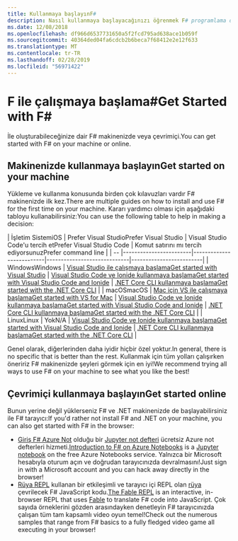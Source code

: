 ```yaml
---
title: Kullanmaya başlayınF#
description: Nasıl kullanmaya başlayacağınızı öğrenmek F# programlama dilidir.
ms.date: 12/08/2018
ms.openlocfilehash: df966d6537731650a5f2fcd795ad638ace1b059f
ms.sourcegitcommit: 40364ded04fa6cdcb2b6beca7f68412e2e12f633
ms.translationtype: MT
ms.contentlocale: tr-TR
ms.lasthandoff: 02/28/2019
ms.locfileid: "56971422"
---
```

# <a name="get-started-with-f"></a><span data-ttu-id="3f139-103">F ile çalışmaya başlama\#</span><span class="sxs-lookup"><span data-stu-id="3f139-103">Get Started with F\#</span></span>

<span data-ttu-id="3f139-104">İle oluşturabileceğinize dair F# makinenizde veya çevrimiçi.</span><span class="sxs-lookup"><span data-stu-id="3f139-104">You can get started with F# on your machine or online.</span></span>

## <a name="get-started-on-your-machine"></a><span data-ttu-id="3f139-105">Makinenizde kullanmaya başlayın</span><span class="sxs-lookup"><span data-stu-id="3f139-105">Get started on your machine</span></span>

<span data-ttu-id="3f139-106">Yükleme ve kullanma konusunda birden çok kılavuzları vardır F# makinenizde ilk kez.</span><span class="sxs-lookup"><span data-stu-id="3f139-106">There are multiple guides on how to install and use F# for the first time on your machine.</span></span>  <span data-ttu-id="3f139-107">Kararı yardımcı olması için aşağıdaki tabloyu kullanabilirsiniz:</span><span class="sxs-lookup"><span data-stu-id="3f139-107">You can use the following table to help in making a decision:</span></span>

| <span data-ttu-id="3f139-108">İşletim Sistemi</span><span class="sxs-lookup"><span data-stu-id="3f139-108">OS</span></span> | <span data-ttu-id="3f139-109">Prefer Visual Studio</span><span class="sxs-lookup"><span data-stu-id="3f139-109">Prefer Visual Studio</span></span> | <span data-ttu-id="3f139-110">Visual Studio Code'u tercih et</span><span class="sxs-lookup"><span data-stu-id="3f139-110">Prefer Visual Studio Code</span></span> | <span data-ttu-id="3f139-111">Komut satırını mı tercih ediyorsunuz</span><span class="sxs-lookup"><span data-stu-id="3f139-111">Prefer command line</span></span> |
| -- |------------------------|--------------------------|-----------------------------|-------------------------|
| <span data-ttu-id="3f139-112">Windows</span><span class="sxs-lookup"><span data-stu-id="3f139-112">Windows</span></span> | [<span data-ttu-id="3f139-113">Visual Studio ile çalışmaya başlama</span><span class="sxs-lookup"><span data-stu-id="3f139-113">Get started with Visual Studio</span></span>](get-started-visual-studio.md) | [<span data-ttu-id="3f139-114">Visual Studio Code ve Ionide kullanmaya başlama</span><span class="sxs-lookup"><span data-stu-id="3f139-114">Get started with Visual Studio Code and Ionide</span></span>](get-started-vscode.md) | [<span data-ttu-id="3f139-115">.NET Core CLI kullanmaya başlama</span><span class="sxs-lookup"><span data-stu-id="3f139-115">Get started with the .NET Core CLI</span></span>](get-started-command-line.md) |
| <span data-ttu-id="3f139-116">macOS</span><span class="sxs-lookup"><span data-stu-id="3f139-116">macOS</span></span> | [<span data-ttu-id="3f139-117">Mac için VS ile çalışmaya başlama</span><span class="sxs-lookup"><span data-stu-id="3f139-117">Get started with VS for Mac</span></span>](get-started-with-visual-studio-for-mac.md) | [<span data-ttu-id="3f139-118">Visual Studio Code ve Ionide kullanmaya başlama</span><span class="sxs-lookup"><span data-stu-id="3f139-118">Get started with Visual Studio Code and Ionide</span></span>](get-started-vscode.md) | [<span data-ttu-id="3f139-119">.NET Core CLI kullanmaya başlama</span><span class="sxs-lookup"><span data-stu-id="3f139-119">Get started with the .NET Core CLI</span></span>](get-started-command-line.md) |
| <span data-ttu-id="3f139-120">Linux</span><span class="sxs-lookup"><span data-stu-id="3f139-120">Linux</span></span> | <span data-ttu-id="3f139-121">Yok</span><span class="sxs-lookup"><span data-stu-id="3f139-121">N/A</span></span> | [<span data-ttu-id="3f139-122">Visual Studio Code ve Ionide kullanmaya başlama</span><span class="sxs-lookup"><span data-stu-id="3f139-122">Get started with Visual Studio Code and Ionide</span></span>](get-started-vscode.md) | [<span data-ttu-id="3f139-123">.NET Core CLI kullanmaya başlama</span><span class="sxs-lookup"><span data-stu-id="3f139-123">Get started with the .NET Core CLI</span></span>](get-started-command-line.md) |

<span data-ttu-id="3f139-124">Genel olarak, diğerlerinden daha iyidir hiçbir özel yoktur.</span><span class="sxs-lookup"><span data-stu-id="3f139-124">In general, there is no specific that is better than the rest.</span></span> <span data-ttu-id="3f139-125">Kullanmak için tüm yolları çalışırken öneririz F# makinenizde şeyleri görmek için en iyi!</span><span class="sxs-lookup"><span data-stu-id="3f139-125">We recommend trying all ways to use F# on your machine to see what you like the best!</span></span>

## <a name="get-started-online"></a><span data-ttu-id="3f139-126">Çevrimiçi kullanmaya başlayın</span><span class="sxs-lookup"><span data-stu-id="3f139-126">Get started online</span></span>

<span data-ttu-id="3f139-127">Bunun yerine değil yüklerseniz F# ve .NET makinenizde de başlayabilirsiniz ile F# tarayıcı:</span><span class="sxs-lookup"><span data-stu-id="3f139-127">If you'd rather not install F# and .NET on your machine, you can also get started with F# in the browser:</span></span>

* <span data-ttu-id="3f139-128">[Giriş F# Azure Not](https://notebooks.azure.com/Microsoft/projects/2018-Intro-FSharp/html/Introduction%20to%20FSharp.ipynb) olduğu bir [Jupyter not defteri](https://jupyter.org/) ücretsiz Azure not defterleri hizmeti.</span><span class="sxs-lookup"><span data-stu-id="3f139-128">[Introduction to F# on Azure Notebooks](https://notebooks.azure.com/Microsoft/projects/2018-Intro-FSharp/html/Introduction%20to%20FSharp.ipynb) is a [Jupyter notebook](https://jupyter.org/) on the free Azure Notebooks service.</span></span> <span data-ttu-id="3f139-129">Yalnızca bir Microsoft hesabıyla oturum açın ve doğrudan tarayıcınızda devralmasını!</span><span class="sxs-lookup"><span data-stu-id="3f139-129">Just sign in with a Microsoft account and you can hack away directly in the browser!</span></span>
* <span data-ttu-id="3f139-130">[Rüya REPL](https://fable.io/repl/) kullanan bir etkileşimli ve tarayıcı içi REPL olan [rüya](https://fable.io/) çevrilecek F# JavaScript kodu.</span><span class="sxs-lookup"><span data-stu-id="3f139-130">[The Fable REPL](https://fable.io/repl/) is an interactive, in-browser REPL that uses [Fable](https://fable.io/) to translate F# code into JavaScript.</span></span> <span data-ttu-id="3f139-131">Çok sayıda örneklerini gözden arasındayken denetleyin F# tarayıcınızda çalışan tüm tam kapsamlı video oyun temel!</span><span class="sxs-lookup"><span data-stu-id="3f139-131">Check out the numerous samples that range from F# basics to a fully fledged video game all executing in your browser!</span></span>
